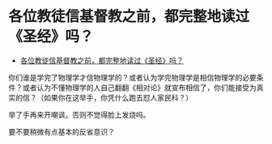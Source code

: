 # 各位教徒信基督教之前，都完整地读过《圣经》吗？

- [各位教徒信基督教之前，都完整地读过《圣经》吗？](https://www.zhihu.com/question/264559805/answer/628857575)

你们谁是学完了物理学才信物理学的？或者认为学完物理学是相信物理学的必要条件？或者认为不懂物理学的人自己翻翻《相对论》就宣布相信了，你们能接受为真实的信？（如果你在这举手，你凭什么跑去怼人家民科？）

举了手再来开嘲讽，否则不觉得脸上发烧吗。

要不要稍微有点基本的反省意识？